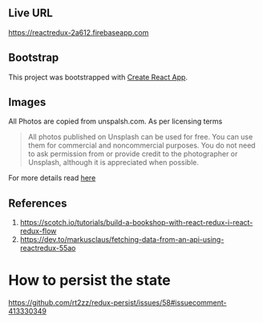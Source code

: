 ## Live URL

https://reactredux-2a612.firebaseapp.com

## Bootstrap

This project was bootstrapped with [Create React App](https://github.com/facebook/create-react-app).

## Images
All Photos are copied from unspalsh.com. As per licensing terms

> All photos published on Unsplash can be used for free. You can use them for commercial and noncommercial purposes. You do not need to ask permission from or provide credit to the photographer or Unsplash, although it is appreciated when possible.

For more details read [here](https://unsplash.com/license)

## References

1. https://scotch.io/tutorials/build-a-bookshop-with-react-redux-i-react-redux-flow
2. https://dev.to/markusclaus/fetching-data-from-an-api-using-reactredux-55ao

# How to persist the state

https://github.com/rt2zz/redux-persist/issues/58#issuecomment-413330349

